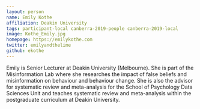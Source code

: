 ```yaml
---
layout: person
name: Emily Kothe
affiliation: Deakin University
tags: participant-local canberra-2019-people canberra-2019-local
image: Kothe_Emily.jpg
homepage: https://emilykothe.com
twitter: emilyandthelime
github: ekothe
---
```

Emily is Senior Lecturer at Deakin University (Melbourne). She is part of the Misinformation Lab where she researches the impact of false beliefs and misinformation on behaviour and behaviour change. She is also the advisor for systematic review and meta-analysis for the School of Psychology Data Sciences Unit and teaches systematic review and meta-analysis within the postgraduate curriculum at Deakin University.